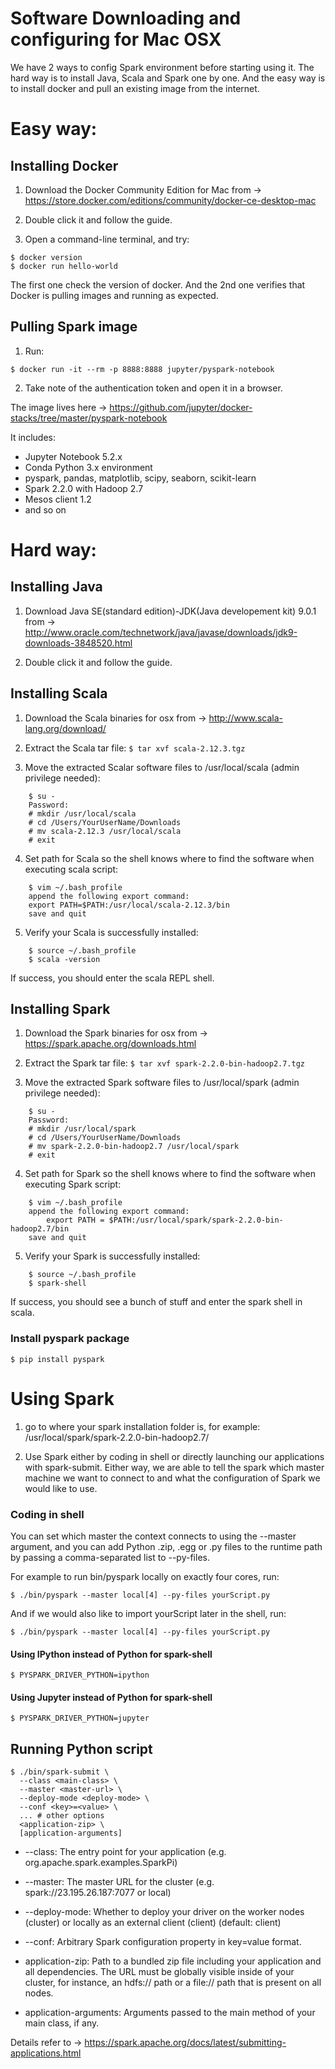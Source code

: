 # Software Downloading and configuring for Mac OSX

We have 2 ways to config Spark environment before starting using it. The hard way is to install Java, Scala and Spark one by one. And the easy way is to install docker and pull an existing image from the internet.

# Easy way:
## Installing Docker
1. Download the Docker Community Edition for Mac from -> https://store.docker.com/editions/community/docker-ce-desktop-mac

2. Double click it and follow the guide.

3. Open a command-line terminal, and try:
```
$ docker version
$ docker run hello-world
```
The first one check the version of docker. And the 2nd one verifies that Docker is pulling images and running as expected.

## Pulling Spark image
1. Run:
```
$ docker run -it --rm -p 8888:8888 jupyter/pyspark-notebook
```

2. Take note of the authentication token and open it in a browser.

The image lives here -> https://github.com/jupyter/docker-stacks/tree/master/pyspark-notebook

It includes:
- Jupyter Notebook 5.2.x
- Conda Python 3.x environment
- pyspark, pandas, matplotlib, scipy, seaborn, scikit-learn
- Spark 2.2.0 with Hadoop 2.7
- Mesos client 1.2
- and so on


# Hard way:
## Installing Java
1. Download Java SE(standard edition)-JDK(Java developement kit) 9.0.1 from -> http://www.oracle.com/technetwork/java/javase/downloads/jdk9-downloads-3848520.html

2. Double click it and follow the guide.

## Installing Scala
1. Download the Scala binaries for osx from -> http://www.scala-lang.org/download/

2. Extract the Scala tar file:
```$ tar xvf scala-2.12.3.tgz```

3. Move the extracted Scalar software files to /usr/local/scala (admin privilege needed):
```
    $ su -
    Password:
    # mkdir /usr/local/scala
    # cd /Users/YourUserName/Downloads
    # mv scala-2.12.3 /usr/local/scala
    # exit
```

4. Set path for Scala so the shell knows where to find the software when executing scala script:
```
    $ vim ~/.bash_profile
    append the following export command: 
    export PATH=$PATH:/usr/local/scala-2.12.3/bin
    save and quit
```

5. Verify your Scala is successfully installed:
```
    $ source ~/.bash_profile
    $ scala -version
```
If success, you should enter the scala REPL shell.

## Installing Spark
1. Download the Spark binaries for osx from -> https://spark.apache.org/downloads.html

2. Extract the Spark tar file:
```$ tar xvf spark-2.2.0-bin-hadoop2.7.tgz```

3. Move the extracted Spark software files to /usr/local/spark (admin privilege needed):
```
    $ su -
    Password:
    # mkdir /usr/local/spark
    # cd /Users/YourUserName/Downloads
    # mv spark-2.2.0-bin-hadoop2.7 /usr/local/spark
    # exit
```

4. Set path for Spark so the shell knows where to find the software when executing Spark script:
```
    $ vim ~/.bash_profile
    append the following export command: 
        export PATH = $PATH:/usr/local/spark/spark-2.2.0-bin-hadoop2.7/bin
    save and quit
```

5. Verify your Spark is successfully installed:
```
    $ source ~/.bash_profile
    $ spark-shell
```
If success, you should see a bunch of stuff and enter the spark shell in scala.

### Install pyspark package
```
$ pip install pyspark
```

# Using Spark
1. go to where your spark installation folder is, for example: 
/usr/local/spark/spark-2.2.0-bin-hadoop2.7/

2. Use Spark either by coding in shell or directly launching our applications with spark-submit. Either way, we are able to tell the spark which master machine we want to connect to and what the configuration of Spark we would like to use.

### Coding in shell
You can set which master the context connects to using the --master argument, and you can add Python .zip, .egg or .py files to the runtime path by passing a comma-separated list to --py-files.

For example to run bin/pyspark locally on exactly four cores, run: 
```
$ ./bin/pyspark --master local[4] --py-files yourScript.py
```

And if we would also like to import yourScript later in the shell, run: 
```
$ ./bin/pyspark --master local[4] --py-files yourScript.py
```

#### Using IPython instead of Python for spark-shell
```
$ PYSPARK_DRIVER_PYTHON=ipython
```

#### Using Jupyter instead of Python for spark-shell
```
$ PYSPARK_DRIVER_PYTHON=jupyter
```

## Running Python script
```
$ ./bin/spark-submit \
  --class <main-class> \
  --master <master-url> \
  --deploy-mode <deploy-mode> \
  --conf <key>=<value> \
  ... # other options
  <application-zip> \
  [application-arguments]
```

* --class: The entry point for your application (e.g. org.apache.spark.examples.SparkPi)

* --master: The master URL for the cluster (e.g. spark://23.195.26.187:7077 or local) 

* --deploy-mode: Whether to deploy your driver on the worker nodes (cluster) or locally as an external client (client) (default: client)

* --conf: Arbitrary Spark configuration property in key=value format. 

* application-zip: Path to a bundled zip file including your application and all dependencies. The URL must be globally visible inside of your cluster, for instance, an hdfs:// path or a file:// path that is present on all nodes.

* application-arguments: Arguments passed to the main method of your main class, if any.

Details refer to -> https://spark.apache.org/docs/latest/submitting-applications.html



